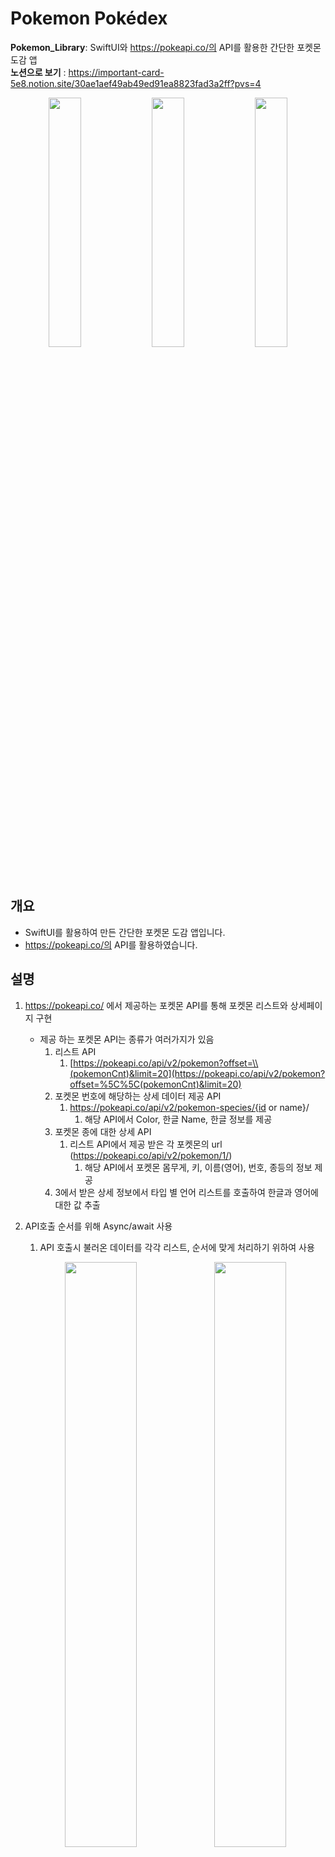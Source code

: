 # Pokemon Pokédex

<b>Pokemon_Library</b>: SwiftUI와 https://pokeapi.co/의 API를 활용한 간단한 포켓몬 도감 앱
<br>
<b>노션으로 보기</b> : https://important-card-5e8.notion.site/30ae1aef49ab49ed91ea8823fad3a2ff?pvs=4


<p align="center">  
<img src="https://github.com/iOS-Ruel/Pokemon_Library/assets/67133244/5e8ad737-4d42-4d2d-9c51-f9bd19021817" align="center" width="32%">  
<img src="https://github.com/iOS-Ruel/Pokemon_Library/assets/67133244/3c743ea2-49f2-46e5-8ec6-8ed0ce5768b0" align="center" width="32%">  
<img src="https://github.com/iOS-Ruel/Pokemon_Library/assets/67133244/25cc432c-0c39-4403-8342-703c80c2a30d" align="center" width="32%">  

## 개요
- SwiftUI를 활용하여 만든 간단한 포켓몬 도감 앱입니다.
- https://pokeapi.co/의 API를 활용하였습니다.

## 설명
1. https://pokeapi.co/ 에서 제공하는 포켓몬 API를 통해 포켓몬 리스트와 상세페이지 구현
    - 제공 하는 포켓몬 API는 종류가 여러가지가 있음
        1. 리스트 API
            1. [https://pokeapi.co/api/v2/pokemon?offset=\\(pokemonCnt)&limit=20](https://pokeapi.co/api/v2/pokemon?offset=%5C%5C(pokemonCnt)&limit=20)
        2. 포켓몬 번호에 해당하는 상세 데이터 제공 API
            1. https://pokeapi.co/api/v2/pokemon-species/{id or name}/
                1. 해당 API에서 Color, 한글 Name, 한글 정보를 제공 
        3. 포켓몬 종에 대한 상세 API
            1. 리스트 API에서 제공 받은 각 포켓몬의 url (https://pokeapi.co/api/v2/pokemon/1/)
                1. 해당 API에서 포켓몬 몸무게, 키, 이름(영어), 번호, 종등의 정보 제공
        4. 3에서 받은 상세 정보에서 타입 별 언어 리스트를 호출하여 한글과 영어에 대한 값 추출
2. API호출 순서를 위해 Async/await 사용
    1. API 호출시 불러온 데이터를 각각 리스트, 순서에 맞게 처리하기 위하여 사용

    <p align="center">
    <img src="https://github.com/iOS-Ruel/Pokemon_Library/assets/67133244/3fc9a403-7b33-4348-9a0c-57d7ae8d2cfa" align="center" width="49%">  
    <img src="https://github.com/iOS-Ruel/Pokemon_Library/assets/67133244/669edc00-59e6-45aa-8a7d-9403a70da608" align="center" width="49%">  
    
3. swiftUI 사용
    1. 기존 UIKit으로만 프로젝트를 진행해본 경험이 있어 SwiftUI를 사용해보고자 SwiftUI로 프로젝트 진행

4. 폴더링
    <p align="center">
    <img src="https://github.com/iOS-Ruel/Pokemon_Library/assets/67133244/233613fc-a065-448d-b200-55746bc170e0   " align="left" width="25%"> 

    <div>
    &nbsp 1. Service<br>
        &nbsp&nbsp&nbsp&nbsp&nbsp&nbsp- API통신을 위한 코드 모음<br>
    &nbsp 2. Public<br>
     &nbsp&nbsp&nbsp&nbsp&nbsp&nbsp- 모든 곳에서 사용될 코드 모음<br>
    &nbsp 3. Extension<br>
     &nbsp&nbsp&nbsp&nbsp&nbsp&nbsp- 애니메이션에 대한 코드<br>
     &nbsp&nbsp&nbsp&nbsp&nbsp&nbsp- ThemeColor에서 hexString을 사용하기 위해 UIColor를 확장한 코드<br>
    &nbsp 4. Data<br>
     &nbsp&nbsp&nbsp&nbsp&nbsp&nbsp- API를 통해 가져온 데이터를 가공하기 위한 Model 객체 모음<br>
    &nbsp 5. Detail<br>
     &nbsp&nbsp&nbsp&nbsp&nbsp&nbsp- 상세 화면에 대한 View, ViewModel 모음<br>
    &nbsp 6. Main <br>
     &nbsp&nbsp&nbsp&nbsp&nbsp&nbsp- 메인 리스트 화면에 대한 View, ViewModel 모음 <br>
      </div>





<br><br><br><br><br><br><br><br>
## 3. 트러블슈팅

1. 비동기적으로 API가 호출되어 순서를 보장하지 못해 데이터가 꼬이는 현상 발생
    1. CompletionHanlder를 이용하여 API 호출 후 데이터를 하나로 합치는 작업을 진행하였는데 비동기적으로 호출되기 때문에 원하는 데이터가 순서대로 정렬되지 않는 현상이 발생하여 async/await를 사용하여 순차 호출한 뒤 데이터를 가공
    <img width="1110" alt="ㄴㅊ" src="https://github.com/iOS-Ruel/Pokemon_Library/assets/67133244/5d6d2f3e-eb15-4c38-bf6c-a247b5eb7fcd">

2. swiftUI를 처음 프로젝트에 적용하다보니 body안에 모든 코드가 들어가다 보니 가독성에 대한 문제가 발생
    - 각 view들을 메서드를 통해 return 시켜 분리
        - 각각의 View단위로 분류하게 된다면 view를 return 하는 함수가 많아지게 되면서 가독성이 더 좋지 않은 것 같음 → 추가적인 고민 필요
    ### 개선 전
    ```swift
    struct MainLibraryListRow: View {
    var poke: Pokemon
    @ObservedObject var viewModel: MainLibraryViewModel
    var body: some View {
        VStack(spacing: 5) {
                AsyncImage(url: URL(string: poke.image)) { image in
                    image
                        .resizable()
                        .renderingMode(.original)
                } placeholder: {
                    ProgressView()
                }
                .frame(width: 150, height: 150, alignment: .center)
                .background(ThemeColor.typeColor(type: poke.type.first ?? .normal).opacity(0.7)) // 배경에 색상 적용
                .clipShape(RoundedRectangle(cornerRadius: 10)) // 배경도 원형으로 클립      
                HStack {
                    Text("No.\(poke.id)")
                        .foregroundColor(.gray)
                    Spacer()
                }
                .frame(width: 150,alignment: .center)
                HStack {
                    Text("\(poke.name)")
                        .foregroundColor(.black)
                    Spacer()
                }
                .frame(width: 150,alignment: .center)
                HStack(spacing: 5) {
                    ForEach(poke.krType.indices, id: \.self) { index in
                        let type = poke.krType[index]
                        Text(type.name)
                            .foregroundStyle(.white)
                            .frame(width: 75, height: 25, alignment: .center)
                        
                            .background(ThemeColor.typeColor(type: poke.type[index]))
                            .clipShape(RoundedRectangle(cornerRadius: 10))
                        
                        if poke.krType.count == 1 {
                            Spacer()
                        }
                    }
                }
            .frame(width: 150,alignment: .center)
            }
        }
    }
    ```

    ### 개선 후
    ```swift
    struct MainLibraryListRow: View {
        var poke: Pokemon
        @ObservedObject var viewModel: MainLibraryViewModel
        var body: some View {
            VStack(spacing: 5) {
                pokeImageView()
                pokeIdView()
                pokeNameView()
                pokeTypeView()
            }
        }
        func pokeImageView() -> some View {
            AsyncImage(url: URL(string: poke.image)) { image in
                image
                    .resizable()
                    .renderingMode(.original)
            } placeholder: {
                ProgressView()
            }
            .frame(width: 150, height: 150, alignment: .center)
            .background(ThemeColor.typeColor(type: poke.type.first ?? .normal).opacity(0.7)) // 배경에 색상 적용
            .clipShape(RoundedRectangle(cornerRadius: 10)) // 배경도 원형으로 클립
        }
        func pokeIdView() -> some View {
            HStack {
                Text("No.\(poke.id)")
                    .foregroundColor(.gray)
                
                Spacer()
            }
            .frame(width: 150,alignment: .center)
        }
        func pokeNameView() -> some View {
            HStack {
                Text("\(poke.name)")
                    .foregroundColor(.black)
                Spacer()
            }
            .frame(width: 150,alignment: .center)
        }
        func pokeTypeView() -> some View {
            HStack(spacing: 5) {
                ForEach(poke.krType.indices, id: \.self) { index in
                    let type = poke.krType[index]
                    Text(type.name)
                        .foregroundStyle(.white)
                        .frame(width: 75, height: 25, alignment: .center)
                    
                        .background(ThemeColor.typeColor(type: poke.type[index]))
                        .clipShape(RoundedRectangle(cornerRadius: 10))
                    
                    if poke.krType.count == 1 {
                        Spacer()
                    }
                }
                
            }
            .frame(width: 150,alignment: .center)
        }
    }
    ```



3. 페이징 처리에 대한 문제 
    - 메인 리스트 뷰에서 스크롤이 최하단에 도달했을때 데이터를 추가적으로 호출하여야 하는데 ZStack가 onAppear 때 첫 데이터를 호출 하는 코드를 넣었는데 상세화면에서 되돌아왔을때도 API를 호출하는 현상 발생
    - ZStack이 onAppear되었을때 조건을 추가하여 첫데이터만 불러오도록 수정
    <img width="409" alt="onappear" src="https://github.com/iOS-Ruel/Pokemon_Library/assets/67133244/86038f9b-3906-4697-ad66-04684d5d6868">

    - 위와 같이 구현했을때 리스트가 맨마지막일때 체크를 하고 추가적인 데이터를 호출해야함 따라서 리스트의 각 셀인 MainLibraryListRow의 onAppear에 조건을 추가하여 페이징 처리
    <img width="798" alt="rowonappear" src="https://github.com/iOS-Ruel/Pokemon_Library/assets/67133244/89a160e3-ce87-4113-9980-929d41301bff">

## 4. 개선사항

- 상세 페이지로 화면이 이동할 때 커스텀 애니메이션
- 포켓몬 검색
- 데이터 호출 속도 개선
- combine 적용

## 5. 개인적인 생각

- swiftUI를 처음 사용해 보았는데, 기존 UIKit에 비해 코드 작성이 쉬워지고 자유로워짐을 느꼈다.
- **@State, @Binding, @Environment** 등 프로퍼티 래퍼를 사용하게 되었는데 정리를 하여 확실하게 기억해야겠다.
    - https://github.com/iOS-Ruel/SwiftUI_DiarySample → 인강을 통해 사용해보며 프로퍼티 래퍼 정리
- 화면전환 애니메이션에 있어 제약사항이 많은 것 같다(개인적으로 찾아보았을때…) 아직 swiftUI만 사용하기 보다 UIKit과 함께 사용해야 더 많은 기능을 구현할 수 있을 것 같다
- 혼자 진행하다 보니 깃 브랜치 관리에 대해 소홀했다라고 생각이 들었음. 혼자 하더라도 기능별 브랜치를 만들어 관리하는 습관을 길러야할것 같음

